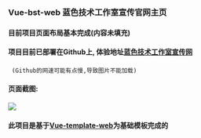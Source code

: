 ### Vue-bst-web 蓝色技术工作室宣传官网主页

#### 目前项目页面布局基本完成(内容未填充)

#### 项目目前已部署在Github上, 体验地址[蓝色技术工作室宣传网](https://pjqdyd.github.io/Vue-bst-web/#/)
     (Github的网速可能有点慢,导致图片不能加载)
#### 页面截图:
<img src="https://upload-images.jianshu.io/upload_images/14511997-17542842918db921.png">

#### 此项目是基于[Vue-template-web](https://github.com/pjqdyd/Vue-template-web)为基础模板完成的